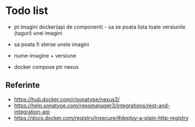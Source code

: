 # Todo list

- pt imagini docker(api de component) - sa se poata lista toate versiunile (taguri) unei imagini
- sa poata fi sterse unele imagini

- nume-imagine + versiune

- docker compose ptr nexus


## Referinte

- https://hub.docker.com/r/sonatype/nexus3/
- https://help.sonatype.com/repomanager3/integrations/rest-and-integration-api
- https://docs.docker.com/registry/insecure/#deploy-a-plain-http-registry
